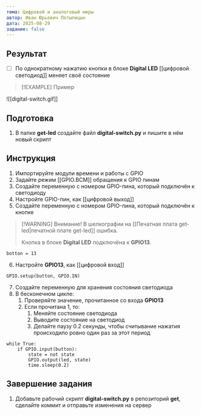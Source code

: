 ```yaml
---
тема: Цифровой и аналоговый миры
автор: Иван Юрьевич Потылицын
дата: 2025-08-29
задание: false
---
```


## Результат

- [ ] По однократному нажатию кнопки в блоке **Digital LED** [[цифровой светодиод]] меняет своё состояние

> [!EXAMPLE] Пример
> 
![[digital-switch.gif]]

## Подготовка

1. В папке **get-led** создайте файл **digital-switch.py** и пишите в нём новый скрипт

## Инструкция

1. Импортируйте модули времени и работы с GPIO
2. Задайте режим [[GPIO.BCM]] обращения к GPIO пинам
3. Создайте переменную с номером GPIO-пина, который подключён к светодиоду
4. Настройте GPIO-пин, как [[цифровой выход]]
5. Создайте переменную с номером GPIO-пина, который подключён к кнопке

> [!WARNING] Внимание!
> В шелкографии на [[Печатная плата get-led|печатной плате get-led]] ошибка.
> 
> Кнопка в блоке **Digital LED** подключёна к **GPIO13**.

```
botton = 13
```

6. Настройте **GPIO13**, как [[цифровой вход]]

```
GPIO.setup(button, GPIO.IN)
```

7. Создайте переменную для хранения состояния светодиода
8. В бесконечном цикле:
    1. Проверяйте значение, прочитанное со входа **GPIO13**
    2. Если прочитана 1, то:
        1. Меняйте состояние светодиода
        2. Выводите состояние на светодиод
        3. Делайте паузу 0.2 секунды, чтобы считывание нажатия происходило ровно один раз за этот период

```
while True:
    if GPIO.input(button):
        state = not state
        GPIO.output(led, state)
        time.sleep(0.2)
```

## Завершение задания

1. Добавьте рабочий скрипт **digital-switch.py** в репозиторий **get**, сделайте коммит и отправьте изменения на сервер
